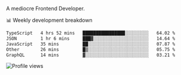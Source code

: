 A mediocre Frontend Developer.

📊 Weekly development breakdown
<!--START_SECTION:waka-->

```txt
TypeScript   4 hrs 52 mins   ████████████████░░░░░░░░░   64.02 %
JSON         1 hr 6 mins     ███▓░░░░░░░░░░░░░░░░░░░░░   14.64 %
JavaScript   35 mins         ██░░░░░░░░░░░░░░░░░░░░░░░   07.87 %
Other        26 mins         █▒░░░░░░░░░░░░░░░░░░░░░░░   05.75 %
GraphQL      14 mins         ▓░░░░░░░░░░░░░░░░░░░░░░░░   03.21 %
```

<!--END_SECTION:waka-->

<img src="https://gpvc.arturio.dev/iqbalfasri" alt="Profile views"/>
